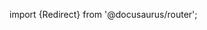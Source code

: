 import {Redirect} from '@docusaurus/router';

<Redirect to="/2.0/docs/overview/concepts/infrastructure-live" />